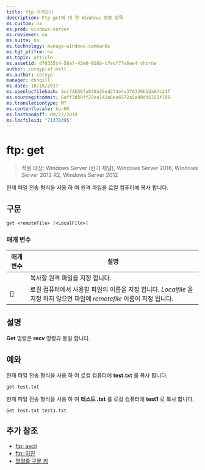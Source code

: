 ```yaml
---
title: ftp 가져오기
description: Ftp get에 대 한 Windows 명령 항목
ms.custom: na
ms.prod: windows-server
ms.reviewer: na
ms.suite: na
ms.technology: manage-windows-commands
ms.tgt_pltfrm: na
ms.topic: article
ms.assetid: d70355c4-58ef-43e0-916b-c7ecf77e6ee4 vhorne
author: coreyp-at-msft
ms.author: coreyp
manager: dongill
ms.date: 10/16/2017
ms.openlocfilehash: 4cc74b56fa849a25ed2f4e4a37d339b1da87c24f
ms.sourcegitcommit: 6aff3d88ff22ea141a6ea6572a5ad8dd6321f199
ms.translationtype: MT
ms.contentlocale: ko-KR
ms.lasthandoff: 09/27/2019
ms.locfileid: "71376395"
---
```

# <a name="ftp-get"></a>ftp: get

>적용 대상: Windows Server (반기 채널), Windows Server 2016, Windows Server 2012 R2, Windows Server 2012

현재 파일 전송 형식을 사용 하 여 원격 파일을 로컬 컴퓨터에 복사 합니다.   
## <a name="syntax"></a>구문  
```  
get <remoteFile> [<LocalFile>]  
```  
### <a name="parameters"></a>매개 변수  

|   매개 변수   |                                                              설명                                                               |
|---------------|----------------------------------------------------------------------------------------------------------------------------------------|
| <remoteFile>  |                                                   복사할 원격 파일을 지정 합니다.                                                   |
| [<LocalFile>] | 로컬 컴퓨터에서 사용할 파일의 이름을 지정 합니다. *Localfile* 을 지정 하지 않으면 파일에 *remotefile* 이름이 지정 됩니다. |

## <a name="remarks"></a>설명  
**Get** 명령은 **recv** 명령과 동일 합니다.  
## <a name="BKMK_Examples"></a>예와  
현재 파일 전송 형식을 사용 하 여 로컬 컴퓨터에 **test.txt** 를 복사 합니다.  
```  
get test.txt  
```  
현재 파일 전송 형식을 사용 하 여 **테스트 .txt** 를 로컬 컴퓨터에 **test1** 로 복사 합니다.  
```  
Get test.txt test1.txt  
```  
## <a name="additional-references"></a>추가 참조  
-   [ftp: ascii](ftp-ascii.md)  
-   [ftp: 이진](ftp-binary.md)  
-   [명령줄 구문 키](command-line-syntax-key.md)  
